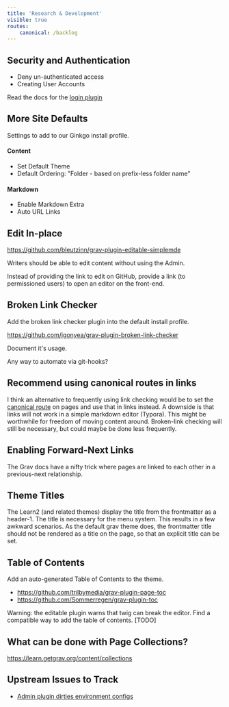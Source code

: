 ```yaml
---
title: 'Research & Development'
visible: true
routes:
    canonical: /backlog
---
```


## Security and Authentication

* Deny un-authenticated access
* Creating User Accounts

Read the docs for the [login plugin](https://github.com/getgrav/grav-plugin-login)

## More Site Defaults
Settings to add to our Ginkgo install profile.

#### Content
* Set Default Theme
* Default Ordering: "Folder  - based on prefix-less folder name"


#### Markdown
* Enable Markdown Extra
* Auto URL Links

## Edit In-place

https://github.com/bleutzinn/grav-plugin-editable-simplemde

Writers should be able to edit content without using the Admin.

Instead of providing the link to edit on GitHub, provide a link (to permissioned users) to open an editor on the front-end.

## Broken Link Checker

Add the broken link checker plugin into the default install profile.

https://github.com/jgonyea/grav-plugin-broken-link-checker

Document it's usage.

Any way to automate via git-hooks?

## Recommend using canonical routes in links
I think an alternative to frequently using link checking would be to set the [canonical route](https://learn.getgrav.org/content/routing) on pages and use that in links instead. A downside is that links will not work in a simple markdown editor (Typora). This might be worthwhile for freedom of moving content around. Broken-link checking will still be necessary, but could maybe be done less frequently.

## Enabling Forward-Next Links

The Grav docs have a nifty trick where pages are linked to each other in a previous-next relationship.

## Theme Titles

The Learn2 (and related themes) display the title from the frontmatter as a header-1. The title is necessary for the menu system. This results in a few awkward scenarios. As the default grav theme does, the frontmatter title should not be rendered as a title on the page, so that an explicit title can be set. 

## Table of Contents

Add an auto-generated Table of Contents to the theme.
* https://github.com/trilbymedia/grav-plugin-page-toc
* https://github.com/Sommerregen/grav-plugin-toc

Warning: the editable plugin warns that twig can break the editor. Find a compatible way to add the table of contents. [TODO]

## What can be done with Page Collections?

https://learn.getgrav.org/content/collections

## Upstream Issues to Track
* [Admin plugin dirties environment configs](https://github.com/getgrav/grav-plugin-admin/issues/1614)

